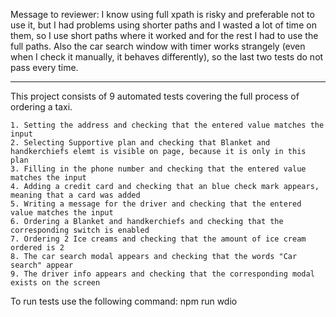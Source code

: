 Message to reviewer:
I know using full xpath is risky and preferable not to use it, but I had problems using shorter paths and I wasted a lot of time on them, so I use short paths where it worked and for the rest I had to use the full paths.
Also the car search window with timer works strangely (even when I check it manually, it behaves differently), so the last two tests do not pass every time.

**************************************************************************************

This project consists of 9 automated tests covering the full process of ordering a taxi.

    1. Setting the address and checking that the entered value matches the input
    2. Selecting Supportive plan and checking that Blanket and handkerchiefs elemt is visible on page, because it is only in this plan
    3. Filling in the phone number and checking that the entered value matches the input
    4. Adding a credit card and checking that an blue check mark appears, meaning that a card was added
    5. Writing a message for the driver and checking that the entered value matches the input
    6. Ordering a Blanket and handkerchiefs and checking that the corresponding switch is enabled
    7. Ordering 2 Ice creams and checking that the amount of ice cream ordered is 2
    8. The car search modal appears and checking that the words "Car search" appear
    9. The driver info appears and checking that the corresponding modal exists on the screen

To run tests use the following command: npm run wdio
    

    